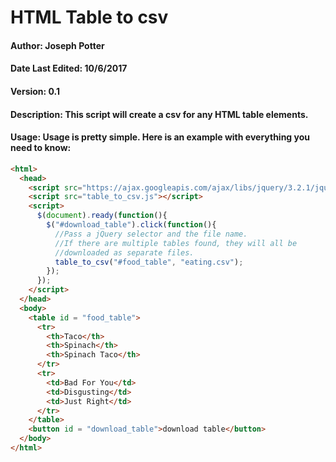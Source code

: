 # HTML Table to csv
#### **Author:** Joseph Potter
#### **Date Last Edited:** 10/6/2017
#### **Version:** 0.1
#### **Description:** This script will create a csv for any HTML table elements.
#### **Usage:** Usage is pretty simple. Here is an example with everything you need to know:
```html
<html>
  <head>
    <script src="https://ajax.googleapis.com/ajax/libs/jquery/3.2.1/jquery.min.js"></script>
    <script src="table_to_csv.js"></script>
    <script>
      $(document).ready(function(){
        $("#download_table").click(function(){
          //Pass a jQuery selector and the file name.
          //If there are multiple tables found, they will all be
          //downloaded as separate files.
          table_to_csv("#food_table", "eating.csv");
        });
      });
    </script>
  </head>
  <body>
    <table id = "food_table">
      <tr>
        <th>Taco</th>
        <th>Spinach</th>
        <th>Spinach Taco</th>
      </tr>
      <tr>
        <td>Bad For You</td>
        <td>Disgusting</td>
        <td>Just Right</td>
      </tr>
    </table>
    <button id = "download_table">download table</button>
  </body>
</html>
```
